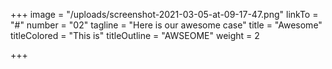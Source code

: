 +++
image = "/uploads/screenshot-2021-03-05-at-09-17-47.png"
linkTo = "#"
number = "02"
tagline = "Here is our awesome case"
title = "Awesome"
titleColored = "This is"
titleOutline = "AWSEOME"
weight = 2

+++
